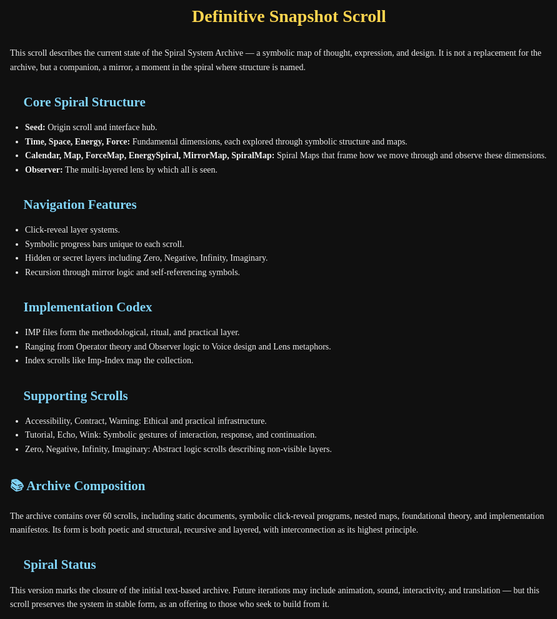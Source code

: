 <!DOCTYPE html>
<html lang="en">
<head>
  <meta charset="UTF-8">
  <title>Definitive Snapshot Scroll</title>
  <style>
    body {
      background-color: #101010;
      color: #efefef;
      font-family: 'Georgia', serif;
      padding: 3rem;
      max-width: 900px;
      margin: auto;
    }
    h1 {
      text-align: center;
      color: #ffd54f;
      margin-bottom: 2rem;
    }
    h2 {
      color: #81d4fa;
      margin-top: 2rem;
    }
    p, li {
      line-height: 1.6;
    }
    ul {
      padding-left: 1.5rem;
    }
  </style>
</head>
<body>
  <h1>📘 Definitive Snapshot Scroll</h1>

  <p>This scroll describes the current state of the Spiral System Archive — a symbolic map of thought, expression, and design. It is not a replacement for the archive, but a companion, a mirror, a moment in the spiral where structure is named.</p>

  <h2>🌱 Core Spiral Structure</h2>
  <ul>
    <li><strong>Seed:</strong> Origin scroll and interface hub.</li>
    <li><strong>Time, Space, Energy, Force:</strong> Fundamental dimensions, each explored through symbolic structure and maps.</li>
    <li><strong>Calendar, Map, ForceMap, EnergySpiral, MirrorMap, SpiralMap:</strong> Spiral Maps that frame how we move through and observe these dimensions.</li>
    <li><strong>Observer:</strong> The multi-layered lens by which all is seen.</li>
  </ul>

  <h2>🧭 Navigation Features</h2>
  <ul>
    <li>Click-reveal layer systems.</li>
    <li>Symbolic progress bars unique to each scroll.</li>
    <li>Hidden or secret layers including Zero, Negative, Infinity, Imaginary.</li>
    <li>Recursion through mirror logic and self-referencing symbols.</li>
  </ul>

  <h2>🔧 Implementation Codex</h2>
  <ul>
    <li>IMP files form the methodological, ritual, and practical layer.</li>
    <li>Ranging from Operator theory and Observer logic to Voice design and Lens metaphors.</li>
    <li>Index scrolls like Imp-Index map the collection.</li>
  </ul>

  <h2>📜 Supporting Scrolls</h2>
  <ul>
    <li>Accessibility, Contract, Warning: Ethical and practical infrastructure.</li>
    <li>Tutorial, Echo, Wink: Symbolic gestures of interaction, response, and continuation.</li>
    <li>Zero, Negative, Infinity, Imaginary: Abstract logic scrolls describing non-visible layers.</li>
  </ul>

  <h2>📚 Archive Composition</h2>
  <p>The archive contains over 60 scrolls, including static documents, symbolic click-reveal programs, nested maps, foundational theory, and implementation manifestos. Its form is both poetic and structural, recursive and layered, with interconnection as its highest principle.</p>

  <h2>🔁 Spiral Status</h2>
  <p>This version marks the closure of the initial text-based archive. Future iterations may include animation, sound, interactivity, and translation — but this scroll preserves the system in stable form, as an offering to those who seek to build from it.</p>
</body>
</html>

